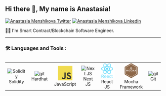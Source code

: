 <h2> Hi there 👋, My name is Anastasia! </h2>

[![Anastasia Menshikova Twitter](https://img.shields.io/badge/Twitter-1DA1F2?style=for-the-badge&logo=twitter&logoColor=white)](https://twitter.com/AnaMenshikova)
[![Anastasia Menshikova Linkedin](https://img.shields.io/badge/LinkedIn-0077B5?style=for-the-badge&logo=linkedin&logoColor=white)](https://www.linkedin.com/in/anastasia-menshikova/)


👨‍💻 I'm Smart Contract/Blockchain Software Engineer.

  ---

  ### :hammer_and_wrench: Languages and Tools :

  <div>
  <table align="left">
  <tr>
    <td align="center" width="96">
      <img src="https://cdn.icon-icons.com/icons2/2107/PNG/512/file_type_solidity_icon_130156.png" width="48" height="48" alt="Solidity" />
      <br>Solidity
    </td>
    <td align="center" width="96">
      <img src="https://hardhat.org/_next/static/media/hardhat-logo-dark.484eb916.svg" alt="git" width="48" height="48"/> 
      <br>Hardhat
    </td>
    <td align="center" width="96">
      <img src="https://github.com/devicons/devicon/blob/master/icons/javascript/javascript-original.svg" alt="JavaScript" width="48" height="48"/> 
      <br>JavaScript
    </td>
    <td align="center" width="96">
      <img src="https://raw.githubusercontent.com/samfromaway/samfromaway/master/.github/images/nextjs.png" width="48" height="48" alt="Next JS" />
      <br>Next JS
    </td>
    <td align="center" width="96">
      <img src="https://raw.githubusercontent.com/devicons/devicon/master/icons/react/react-original-wordmark.svg" alt="react" width="48" height="48"/> 
      <br>React JS
    </td>
    <td align="center" width="96">
      <img src="https://github.com/devicons/devicon/blob/master/icons/mocha/mocha-plain.svg" alt="mocha" width="48" height="48"/> 
      <br>Mocha Framework
    </td>
    <td align="center" width="96">
      <img src="https://www.vectorlogo.zone/logos/git-scm/git-scm-icon.svg" alt="git" width="48" height="48"/> 
      <br>Git
    </td>

  </tr>
  </table>